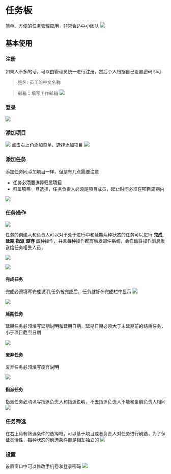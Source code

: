 # 任务板
简单、方便的任务管理应用，非常合适中小团队
![](./img/任务看板.jpg)
## 基本使用
### 注册
如果人不多的话，可以由管理员统一进行注册，然后个人根据自己设置密码即可
> 姓名: 员工的中文名称

> 邮箱：填写工作邮箱
![](./img/注册.jpg)

### 登录
![](./img/登录.jpg)

### 添加项目
![](./img/添加.jpg)
点击右上角添加菜单，选择添加项目
![](./img/添加项目.jpg)

### 添加任务
添加任务同添加项目一样，但是有几点需要注意
- 任务必须要选择归属项目
- 归属项目一旦选择，任务负责人必须是项目成员，起止时间必须在项目周期内

![](./img/添加任务.jpg)

### 任务操作
![](./img/任务介绍.jpg)

任务的创建人和负责人可以对于处于进行中和延期两种状态的任务可以进行 **完成**,**延期**,**指派**,**废弃** 四种操作，并且每种操作都有触发邮件系统，会自动将操作消息发送给任务相关人员，

![](./img/任务操作.jpg)

![](./img/邮件说明.jpg)

#### 完成任务
完成必须填写完成说明,任务被完成后，任务就好在完成栏中显示
![](./img/完成任务.jpg)

![](./img/任务完成后.jpg)
#### 延期任务
延期任务必须填写延期说明和延期日期，延期日期必须大于未延期前的结束任务，小于项目截至日期

![](./img/延期任务.jpg)
#### 废弃任务
废弃任务必须填写废弃说明

![](./img/废弃任务.jpg)
#### 指派任务
指派任务必须填写指派负责人和指派说明，不去指派负责人不能和当前负责人相同
![](./img/指派任务.jpg)

### 任务筛选
在右上角有筛选条件的选择框，可以基于项目或者负责人对任务进行刷选，为了保证灵活性，每种状态的刷选条件都是相互独立的
![](./img/任务筛选.jpg)

### 设置
设置窗口中可以修改手机号和登录密码
![](./img/设置.jpg)
